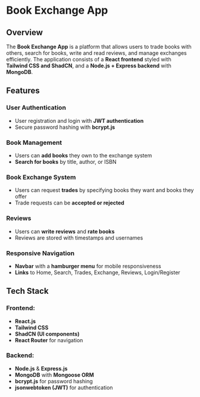 # Book Exchange App

## Overview
The **Book Exchange App** is a platform that allows users to trade books with others, search for books, write and read reviews, and manage exchanges efficiently. The application consists of a **React frontend** styled with **Tailwind CSS and ShadCN**, and a **Node.js + Express backend** with **MongoDB**.

## Features
### User Authentication
- User registration and login with **JWT authentication**
- Secure password hashing with **bcrypt.js**

### Book Management
- Users can **add books** they own to the exchange system
- **Search for books** by title, author, or ISBN

### Book Exchange System
- Users can request **trades** by specifying books they want and books they offer
- Trade requests can be **accepted or rejected**

### Reviews
- Users can **write reviews** and **rate books**
- Reviews are stored with timestamps and usernames

### Responsive Navigation
- **Navbar** with a **hamburger menu** for mobile responsiveness
- **Links** to Home, Search, Trades, Exchange, Reviews, Login/Register

## Tech Stack
### Frontend:
- **React.js**
- **Tailwind CSS**
- **ShadCN (UI components)**
- **React Router** for navigation

### Backend:
- **Node.js** & **Express.js**
- **MongoDB** with **Mongoose ORM**
- **bcrypt.js** for password hashing
- **jsonwebtoken (JWT)** for authentication


